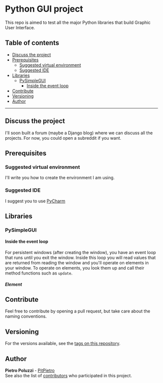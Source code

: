 # Python GUI project
This repo is aimed to test all the major Python libraries that build Graphic User Interface.

## Table of contents
- [Discuss the project](#discuss-the-project)
- [Prerequisites](#prerequisites)
    - [Suggested virtual environment](#suggested-virtual-environment)
    - [Suggested IDE](#suggested-ide)
- [Libraries](#libraries)
    - [PySimpleGUI](#pysimplegui)
        - [Inside the event loop](#inside-the-event-loop)
- [Contribute](#contribute)
- [Versioning](#versioning)
- [Author](#author)

<hr>

## Discuss the project
I'll soon built a forum (maybe a Django blog) where we can discuss all the projects. For now, you could open a subreddit if you want. 

## Prerequisites

### Suggested virtual environment
I'll write you how to create the environment I am using.

### Suggested IDE
I suggest you to use [PyCharm](https://www.jetbrains.com/pycharm/)

## Libraries

### PySimpleGUI

#### Inside the event loop
For persistent windows (after creating the window), you have an event loop that runs until you exit the window. Inside this loop you will read values that are returned from reading the window and you'll operate on elements in your window. To operate on elements, you look them up and call their method functions such as `update`.

##### Element 

## Contribute
Feel free to contribute by opening a pull request, but take care about the naming conventions.
## Versioning
For the versions available, see the [tags on this repository](https://github.com/PitPietro/pythonGUI/tags).

## Author
**Pietro Poluzzi** - [PitPietro](https://github.com/PitPietro)
<br>See also the list of [contributors](https://github.com/PitPietro/pythonGUI/contributors) who participated in this project.